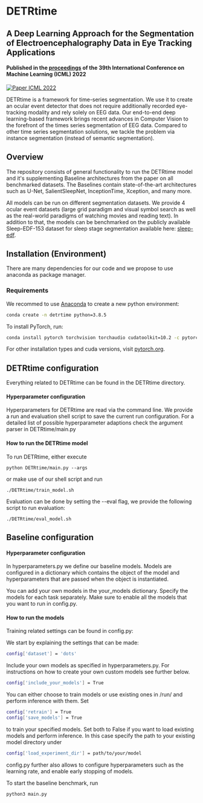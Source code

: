 # DETRtime
## A Deep Learning Approach for the Segmentation of Electroencephalography Data in Eye Tracking Applications
#### Published in the [proceedings](https://proceedings.mlr.press/v162/wolf22a.html) of the 39th International Conference on Machine Learning (ICML) 2022

[![Paper ICML 2022](http://img.shields.io/badge/paper-arxiv.2206.08672-B31B1B.svg)](https://arxiv.org/abs/2206.08672)

DETRtime is a framework for time-series segmentation. We use it to create an ocular event detector that does not require additionally recorded eye-tracking modality and rely solely on EEG data. Our end-to-end deep learning-based framework brings recent advances in Computer Vision to the forefront of the times series segmentation of EEG data. Compared to other time series segmentation solutions, we tackle the problem via instance segmentation (instead of semantic segmentation).

## Overview

The repository consists of general functionality to run the DETRtime model and it's supplementing Baseline architectures from the paper on all benchmarked datasets. The Baselines contain state-of-the-art architectures such as U-Net, SalientSleepNet, InceptionTime, Xception, and many more. 

All models can be run on different segmentation datasets. We provide 4 ocular event datasets (large grid paradigm and visual symbol search as well as the real-world paradigms of watching movies and reading text). In addition to that, the models can be benchmarked on the publicly available Sleep-EDF-153 dataset for sleep stage segmentation available here: [sleep-edf](https://www.physionet.org/content/sleep-edfx/1.0.0/).

## Installation (Environment)

There are many dependencies for our code and we propose to use anaconda as package manager.
### Requirements

We recommed to use [Anaconda](https://www.anaconda.com/) to create a new python environment:

```bash
conda create -n detrtime python=3.8.5 
```

To install PyTorch, run:

```bash
conda install pytorch torchvision torchaudio cudatoolkit=10.2 -c pytorch 
```

For other installation types and cuda versions, visit [pytorch.org](https://pytorch.org/get-started/locally/).

## DETRtime configuration
Everything related to DETRtime can be found in the DETRtime directory. 
#### Hyperparameter configuration 
Hyperparameters for DETRtime are read via the command line. We provide a run and evaluation shell script to save the current run configuration. For a detailed list of possible hyperparameter adaptions check the argument parser in DETRtime/main.py
#### How to run the DETRtime model 
To run DETRtime, either execute 
```
python DETRtime/main.py --args
```
or make use of our shell script and run 
```
./DETRtime/train_model.sh
```

Evaluation can be done by setting the --eval flag, we provide the following script to run evaluation:
```
./DETRtime/eval_model.sh
```

## Baseline configuration 
#### Hyperparameter configuration 
In hyperparameters.py we define our baseline models. Models are configured in a dictionary which contains the object of the model and hyperparameters that are passed when the object is instantiated.

You can add your own models in the your_models dictionary. Specify the models for each task separately. Make sure to enable all the models that you want to run in config.py.

#### How to run the models 
Training related settings can be found in config.py: 

We start by explaining the settings that can be made: 

```bash
config['dataset'] = 'dots'
```

Include your own models as specified in hyperparameters.py. For instructions on how to create your own custom models see further below.

```bash
config['include_your_models'] = True
```

You can either choose to train models or use existing ones in /run/ and perform inference with them. Set

```bash
config['retrain'] = True 
config['save_models'] = True 
```

to train your specified models. Set both to False if you want to load existing models and perform inference. 
In this case specify the path to your existing model directory under

```bash
config['load_experiment_dir'] = path/to/your/model 
```

config.py further also allows to configure hyperparameters such as the learning rate, and enable early stopping of models.

To start the baseline benchmark, run

```bash
python3 main.py
```

